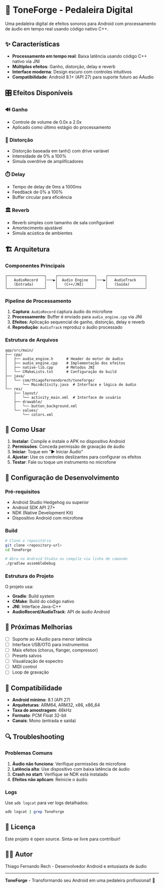 # 🎸 ToneForge - Pedaleira Digital

Uma pedaleira digital de efeitos sonoros para Android com processamento de áudio em tempo real usando código nativo C++.

## ✨ Características

- **Processamento em tempo real**: Baixa latência usando código C++ nativo via JNI
- **Múltiplos efeitos**: Ganho, distorção, delay e reverb
- **Interface moderna**: Design escuro com controles intuitivos
- **Compatibilidade**: Android 8.1+ (API 27) para suporte futuro ao AAudio

## 🎛️ Efeitos Disponíveis

### 🔊 Ganho
- Controle de volume de 0.0x a 2.0x
- Aplicado como último estágio do processamento

### 🎸 Distorção
- Distorção baseada em tanh() com drive variável
- Intensidade de 0% a 100%
- Simula overdrive de amplificadores

### ⏱️ Delay
- Tempo de delay de 0ms a 1000ms
- Feedback de 0% a 100%
- Buffer circular para eficiência

### 🏛️ Reverb
- Reverb simples com tamanho de sala configurável
- Amortecimento ajustável
- Simula acústica de ambientes

## 🏗️ Arquitetura

### Componentes Principais

```
┌─────────────────┐    ┌─────────────────┐    ┌─────────────────┐
│   AudioRecord   │───▶│  Audio Engine   │───▶│   AudioTrack    │
│   (Entrada)     │    │   (C++/JNI)     │    │   (Saída)       │
└─────────────────┘    └─────────────────┘    └─────────────────┘
```

### Pipeline de Processamento

1. **Captura**: `AudioRecord` captura áudio do microfone
2. **Processamento**: Buffer é enviado para `audio_engine.cpp` via JNI
3. **Efeitos**: Aplicação sequencial de ganho, distorção, delay e reverb
4. **Reprodução**: `AudioTrack` reproduz o áudio processado

### Estrutura de Arquivos

```
app/src/main/
├── cpp/
│   ├── audio_engine.h      # Header do motor de áudio
│   ├── audio_engine.cpp    # Implementação dos efeitos
│   ├── native-lib.cpp      # Métodos JNI
│   └── CMakeLists.txt      # Configuração do build
├── java/
│   └── com/thiagofernendorech/toneforge/
│       └── MainActivity.java  # Interface e lógica de áudio
└── res/
    ├── layout/
    │   └── activity_main.xml  # Interface de usuário
    ├── drawable/
    │   └── button_background.xml
    └── values/
        └── colors.xml
```

## 🚀 Como Usar

1. **Instalar**: Compile e instale o APK no dispositivo Android
2. **Permissões**: Conceda permissão de gravação de áudio
3. **Iniciar**: Toque em "▶️ Iniciar Áudio"
4. **Ajustar**: Use os controles deslizantes para configurar os efeitos
5. **Testar**: Fale ou toque um instrumento no microfone

## 🔧 Configuração de Desenvolvimento

### Pré-requisitos

- Android Studio Hedgehog ou superior
- Android SDK API 27+
- NDK (Native Development Kit)
- Dispositivo Android com microfone

### Build

```bash
# Clone o repositório
git clone <repository-url>
cd ToneForge

# Abra no Android Studio ou compile via linha de comando
./gradlew assembleDebug
```

### Estrutura do Projeto

O projeto usa:
- **Gradle**: Build system
- **CMake**: Build do código nativo
- **JNI**: Interface Java-C++
- **AudioRecord/AudioTrack**: API de áudio Android

## 🎯 Próximas Melhorias

- [ ] Suporte ao AAudio para menor latência
- [ ] Interface USB/OTG para instrumentos
- [ ] Mais efeitos (chorus, flanger, compressor)
- [ ] Presets salvos
- [ ] Visualização de espectro
- [ ] MIDI control
- [ ] Loop de gravação

## 📱 Compatibilidade

- **Android mínimo**: 8.1 (API 27)
- **Arquiteturas**: ARM64, ARM32, x86, x86_64
- **Taxa de amostragem**: 48kHz
- **Formato**: PCM Float 32-bit
- **Canais**: Mono (entrada e saída)

## 🔍 Troubleshooting

### Problemas Comuns

1. **Áudio não funciona**: Verifique permissões de microfone
2. **Latência alta**: Use dispositivo com baixa latência de áudio
3. **Crash no start**: Verifique se NDK está instalado
4. **Efeitos não aplicam**: Reinicie o áudio

### Logs

Use `adb logcat` para ver logs detalhados:
```bash
adb logcat | grep ToneForge
```

## 📄 Licença

Este projeto é open source. Sinta-se livre para contribuir!

## 👨‍💻 Autor

Thiago Fernando Rech - Desenvolvedor Android e entusiasta de áudio

---

**ToneForge** - Transformando seu Android em uma pedaleira profissional! 🎸 